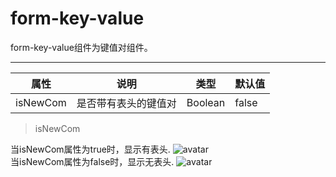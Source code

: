 # form-key-value

form-key-value组件为键值对组件。

---

| 属性    | 说明 | 类型 |默认值|
| ------ | ------ | ------ |------ |
| isNewCom  | 是否带有表头的键值对 | Boolean |false|


> isNewCom

当isNewCom属性为true时，显示有表头.
![avatar](/img/form-key-value/isNewCom.png)
<br/>
当isNewCom属性为false时，显示无表头.
![avatar](/img/form-key-value/isNewCom-false.png)